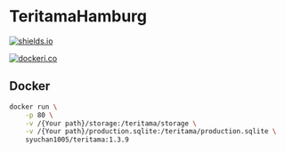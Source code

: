 # TeritamaHamburg

[![shields.io](https://img.shields.io/badge/latest-v1.3.9-brightgreen?style=for-the-badge)](https://hub.docker.com/r/syuchan1005/teritama)

[![dockeri.co](https://dockeri.co/image/syuchan1005/teritama)](https://hub.docker.com/r/syuchan1005/teritama)

## Docker
```bash
docker run \
    -p 80 \
    -v /{Your path}/storage:/teritama/storage \
    -v /{Your path}/production.sqlite:/teritama/production.sqlite \
    syuchan1005/teritama:1.3.9
```
